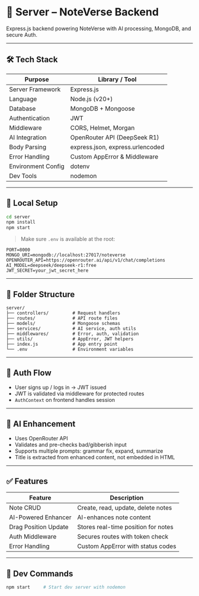 # 📙 Server – NoteVerse Backend

Express.js backend powering NoteVerse with AI processing, MongoDB, and secure Auth.

---

## 🛠 Tech Stack

| Purpose            | Library / Tool                   |
| ------------------ | -------------------------------- |
| Server Framework   | Express.js                       |
| Language           | Node.js (v20+)                   |
| Database           | MongoDB + Mongoose               |
| Authentication     | JWT                              |
| Middleware         | CORS, Helmet, Morgan             |
| AI Integration     | OpenRouter API (DeepSeek R1)     |
| Body Parsing       | express.json, express.urlencoded |
| Error Handling     | Custom AppError & Middleware     |
| Environment Config | dotenv                           |
| Dev Tools          | nodemon                          |

---

## 🚀 Local Setup

```bash
cd server
npm install
npm start
```

> Make sure `.env` is available at the root:

```env
PORT=8000
MONGO_URI=mongodb://localhost:27017/noteverse
OPENROUTER_API=https://openrouter.ai/api/v1/chat/completions
AI_MODEL=deepseek/deepseek-r1:free
JWT_SECRET=your_jwt_secret_here
```

---

## 📁 Folder Structure

```
server/
├── controllers/         # Request handlers
├── routes/              # API route files
├── models/              # Mongoose schemas
├── services/            # AI service, auth utils
├── middlewares/         # Error, auth, validation
├── utils/               # AppError, JWT helpers
├── index.js             # App entry point
└── .env                 # Environment variables
```

---

## 🔐 Auth Flow

- User signs up / logs in → JWT issued
- JWT is validated via middleware for protected routes
- `AuthContext` on frontend handles session

---

## 🧠 AI Enhancement

- Uses OpenRouter API
- Validates and pre-checks bad/gibberish input
- Supports multiple prompts: grammar fix, expand, summarize
- Title is extracted from enhanced content, not embedded in HTML

---

## ✅ Features

| Feature              | Description                         |
| -------------------- | ----------------------------------- |
| Note CRUD            | Create, read, update, delete notes  |
| AI-Powered Enhancer  | AI-enhances note content            |
| Drag Position Update | Stores real-time position for notes |
| Auth Middleware      | Secures routes with token check     |
| Error Handling       | Custom AppError with status codes   |

---

## 🧪 Dev Commands

```bash
npm start     # Start dev server with nodemon
```
